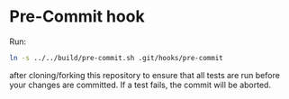 # Pre-Commit hook

Run:
```sh
ln -s ../../build/pre-commit.sh .git/hooks/pre-commit
```
after cloning/forking this repository to ensure that all tests are run before your changes are committed. 
If a test fails, the commit will be aborted.
